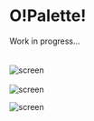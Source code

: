 # O!Palette!
Work in progress...<br>
<br><br>
![screen](https://raw.githubusercontent.com/henryco/OPalette/master/secondLook.png)
<br><br>
![screen](https://raw.githubusercontent.com/henryco/OPalette/master/firstLook.png)
<br>

![screen](https://raw.githubusercontent.com/henryco/OPalette/master/skeleton.png)
